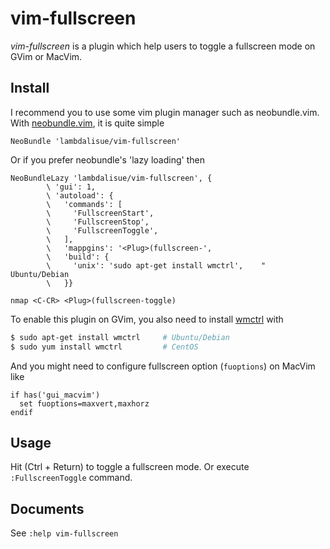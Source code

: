 vim-fullscreen
==================
*vim-fullscreen* is a plugin which help users to toggle a fullscreen mode on
GVim or MacVim.

Install
----------
I recommend you to use some vim plugin manager such as neobundle.vim.
With [neobundle.vim](https://github.com/Shougo/neobundle.vim), it is quite
simple

```vim
NeoBundle 'lambdalisue/vim-fullscreen'
```

Or if you prefer neobundle's 'lazy loading' then

```vim
NeoBundleLazy 'lambdalisue/vim-fullscreen', {
        \ 'gui': 1,
        \ 'autoload': {
        \   'commands': [
        \     'FullscreenStart',
        \     'FullscreenStop',
        \     'FullscreenToggle',
        \   ],
        \   'mappgins': '<Plug>(fullscreen-',
        \   'build': {
        \     'unix': 'sudo apt-get install wmctrl',    " Ubuntu/Debian
        \   }}

nmap <C-CR> <Plug>(fullscreen-toggle)
```

To enable this plugin on GVim, you also need to install
[wmctrl](http://tomas.styblo.name/wmctrl/) with

```sh
$ sudo apt-get install wmctrl     # Ubuntu/Debian
$ sudo yum install wmctrl         # CentOS
```

And you might need to configure fullscreen option (`fuoptions`) on MacVim like

```vim
if has('gui_macvim')
  set fuoptions=maxvert,maxhorz
endif
```

Usage
----------
Hit <C-CR> (Ctrl + Return) to toggle a fullscreen mode.
Or execute `:FullscreenToggle` command.

Documents
----------
See `:help vim-fullscreen`
